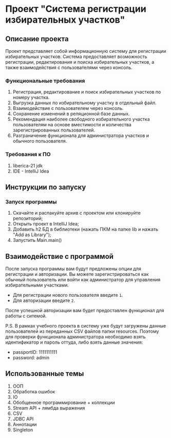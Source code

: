 # Проект "Система регистрации избирательных участков"

## Описание проекта

Проект представляет собой информационную систему для регистрации избирательных участков. Система предоставляет возможность регистрации, редактирования и поиска избирательных участков, а также взаимодействия с пользователями через консоль.

### Функциональные требования

1. Регистрация, редактирование и поиск избирательных участков по номеру участка.
2. Выгрузка данных по избирательному участку в отдельный файл.
3. Взаимодействие с пользователем через консоль.
4. Сохранение изменений в реляционной базе данных.
5. Рекомендация наиболее свободного избирательного участка пользователям на основе вместимости и количества зарегистрированных пользователей.
6. Разграничение функционала для администратора участков и обычного пользователя.

### Требования к ПО
1. liberica-21 jdk
2. IDE - IntelliJ Idea

## Инструкции по запуску

### Запуск программы

1. Скачайте и распакуйте архив с проектом или клонируйте репозиторий;
2. Открыть проект в IntelliJ Idea;
3. Добавить h2 БД в библиотеки (нажать ПКМ на папке lib и нажать "Add as Library");
4. Запустить Main.main()

## Взаимодействие с программой

После запуска программы вам будут предложены опции для регистрации и авторизации. Вы можете зарегистрироваться как обычный пользователь или войти как администратор для управления избирательными участками.

- Для регистрации нового пользователя введите `1`.
- Для авторизации введите `2`.

После успешной авторизации вам будет предоставлен функционал для работы с ситемой.

P.S. В рамках учебного проекта в систему уже будут загружены данные пользователей из переданных CSV файлов папки resources.
Поэтому для проверки функционала администратора необходимо взять идентификатор и пароль оттуда, либо взять данные значения:
* passportID: 1111111111
* password: admin

## Использованные темы

1. ООП
2. Обработка ошибок
3. IO
4. Обобщенное программирование + коллекции
5. Stream API + лямбда выражения
6. CSV
7. JDBC API
8. Аннотации
9. Singleton